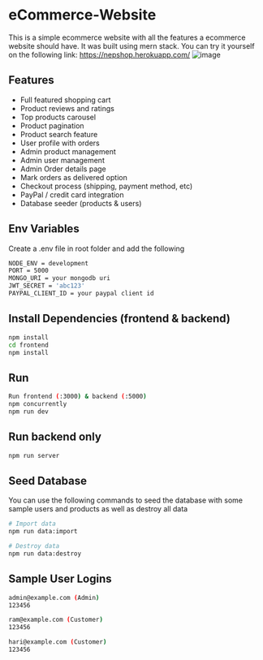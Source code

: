# eCommerce-Website
This is a simple ecommerce website with all the features a ecommerce website should have. It was built using mern stack. You can try it yourself on the following link:
https://nepshop.herokuapp.com/
![image](https://user-images.githubusercontent.com/11364442/197216309-49ac4448-b258-4838-bcb8-b8d64cdb2842.png)
## Features
* Full featured shopping cart
* Product reviews and ratings
* Top products carousel
* Product pagination
* Product search feature
* User profile with orders
* Admin product management
* Admin user management
* Admin Order details page
* Mark orders as delivered option
* Checkout process (shipping, payment method, etc)
* PayPal / credit card integration
* Database seeder (products & users)

## Env Variables
Create a .env file in root folder and add the following
```bash
NODE_ENV = development
PORT = 5000
MONGO_URI = your mongodb uri
JWT_SECRET = 'abc123'
PAYPAL_CLIENT_ID = your paypal client id
```

## Install Dependencies (frontend & backend)
```bash
npm install
cd frontend
npm install
```

## Run
```bash
Run frontend (:3000) & backend (:5000)
npm concurrently
npm run dev
```

## Run backend only
```bash
npm run server
```

## Seed Database
You can use the following commands to seed the database with some sample users and products as well as destroy all data
```bash
# Import data
npm run data:import

# Destroy data
npm run data:destroy
```

## Sample User Logins
```bash
admin@example.com (Admin)
123456

ram@example.com (Customer)
123456

hari@example.com (Customer)
123456
```
